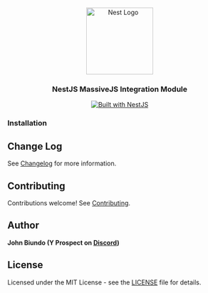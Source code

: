 <h1 align="center"></h1>

<div align="center">
  <a href="http://nestjs.com/" target="_blank">
    <img src="https://nestjs.com/img/logo_text.svg" width="150" alt="Nest Logo" />
  </a>
</div>

<h3 align="center">NestJS MassiveJS Integration Module</h3>

<div align="center">
  <a href="https://nestjs.com" target="_blank">
    <img src="https://img.shields.io/badge/built%20with-NestJs-red.svg" alt="Built with NestJS">
  </a>
</div>

### Installation

## Change Log

See [Changelog](CHANGELOG.md) for more information.

## Contributing

Contributions welcome! See [Contributing](CONTRIBUTING.md).

## Author

**John Biundo (Y Prospect on [Discord](https://discord.gg/G7Qnnhy))**

## License

Licensed under the MIT License - see the [LICENSE](LICENSE) file for details.